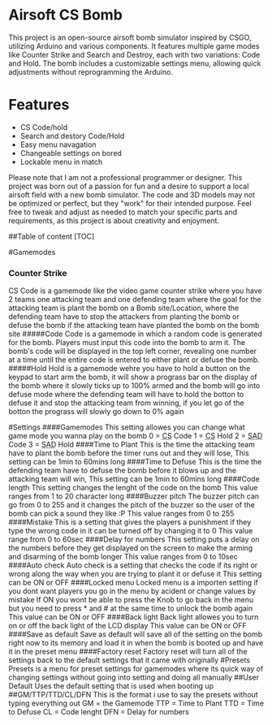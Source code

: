 # Airsoft CS Bomb

This project is an open-source airsoft bomb simulator inspired by CSGO, utilizing Arduino and various components. It features multiple game modes like Counter Strike and Search and Destroy, each with two variations: Code and Hold. The bomb includes a customizable settings menu, allowing quick adjustments without reprogramming the Arduino. 

# Features
- CS Code/hold
- Search and destory Code/Hold
- Easy menu navagation
- Changeable settings on bored
- Lockable menu in match

Please note that I am not a professional programmer or designer. This project was born out of a passion for fun and a desire to support a local airsoft field with a new bomb simulator. The code and 3D models may not be optimized or perfect, but they "work" for their intended purpose. Feel free to tweak and adjust as needed to match your specific parts and requirements, as this project is about creativity and enjoyment.

##Table of content
[TOC]

#Gamemodes

### Counter Strike
CS Code is a gamemode like the video game counter strike where you have 2 teams one attacking team and one defending team where the goal for the attacking team is plant the bomb on a Bomb site/Location, where the defending team have to stop the attackers from planting the bomb or defuse the bomb if the attacking team have planted the bomb on the bomb site
#####Code
Code is a gamemode in which a random code is generated for the bomb. Players must input this code into the bomb to arm it. The bomb's code will be displayed in the top left corner, revealing one number at a time until the entire code is entered to either plant or defuse the bomb.
#####Hold
Hold is a gamemode wehre you have to hold a button on the keypad to start arm the bomb, it will show a prograss bar on the display of the bomb where it slowly ticks up to 100% armed and the bomb will go into defuse mode where the defending team will have to hold the botton to defuse it and stop the attacking team from winning, if you let go of the botton the prograss will slowly go down to 0% again

#Settings
####Gamemodes
This setting allowes you can change what game mode you wanna play on the bomb
0 = <abbr title="Counter Strike">CS</abbr> Code
1 = <abbr title="Counter Strike">CS</abbr> Hold
2 = <abbr title="Search and destory">SAD</abbr> Code
3 = <abbr title="Search and destory">SAD</abbr> Hold
####Time to Plant
This is the time the attacking team have to plant the bomb before the timer runs out and they will lose, 
This setting can be 1min to 60mins long
####Time to Defuse
This is the time the defending team have to defuse the bomb before it blows up and the attacking team will win, 
This setting can be 1min to 60mins long
####Code length
This setting changes the lenght of the code on the bomb 
This value ranges from 1 to 20 character long
####Buzzer pitch
The buzzer pitch can go from 0 to 255 and it changes the pitch of the buzzer so the user of the bomb can pick a sound they like :P
This value ranges from 0 to 255
####Mistake
This is a setting that gives the players a punishment if they type the wrong code in it can be turned off by changing it to 0
This value range from 0 to 60sec
####Delay for numbers
This setting puts a delay on the numbers before they get displayed on the screen to make the arming and disarming of the bomb longer
This value ranges from 0 to 10sec
####Auto check
Auto check is a setting that checks the code if its right or wrong along the way when you are trying to plant it or defuse it
This setting can be ON or OFF
####Locked menu
Locked menu is a importen setting if you dont want players you go in the menu by acident or change values by mistake
If ON you wont be able to press the Knob to go back in the menu but you need to press * and # at the same time to unlock the bomb again
This value can be ON or OFF
####Back light
Back light allowes you to turn on or off the back light of the LCD display
This value can be ON or OFF
####Save as default
Save as default will save all of the setting on the bomb right now to its memory and load it in when the bomb is booted up and have it in the preset menu
####Factory reset
Factory reset will turn all of the settings back to the default settings that it came with originally
#Presets
Presets is a menu for preset settings for gamemodes where its quick way of changing settings without going into setting and doing all manually
##User Default
Uses the default setting that is used when booting up
##GM/TTP/TTD/CL/DFN
This is the format i use to say the presets without typing everything out
GM = the Gamemode
TTP = Time to Plant
TTD = Time to Defuse
CL = Code lenght
DFN = Delay for numbers
